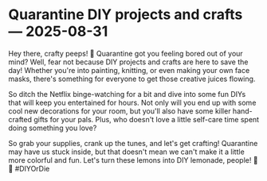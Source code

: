 # Quarantine DIY projects and crafts — 2025-08-31

Hey there, crafty peeps! 🎨 Quarantine got you feeling bored out of your mind? Well, fear not because DIY projects and crafts are here to save the day! Whether you're into painting, knitting, or even making your own face masks, there's something for everyone to get those creative juices flowing. 

So ditch the Netflix binge-watching for a bit and dive into some fun DIYs that will keep you entertained for hours. Not only will you end up with some cool new decorations for your room, but you'll also have some killer hand-crafted gifts for your pals. Plus, who doesn't love a little self-care time spent doing something you love?

So grab your supplies, crank up the tunes, and let's get crafting! Quarantine may have us stuck inside, but that doesn't mean we can't make it a little more colorful and fun. Let's turn these lemons into DIY lemonade, people! 🍋✨ #DIYOrDie